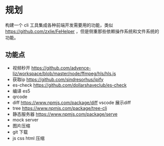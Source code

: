# 规划

构建一个 cli 工具集成各种前端开发需要用的功能，类似 https://github.com/zxlie/FeHelper ，但是侧重那些依赖操作系统和文件系统的功能。

## 功能点

- 视频秒开  https://github.com/advence-liz/workspace/blob/master/node/ffmpeg/hls/hls.js
- 获取ip https://github.com/sindresorhus/ipify
- es-check https://github.com/dollarshaveclub/es-check
- 编译 es5
- qrcode
- diff  https://www.npmjs.com/package/diff   vscode 展示diff
- tree https://www.npmjs.com/package/tree-cli
- 静态服务器 https://www.npmjs.com/package/serve
- mock server
- 图片压缩
- git 下载
- js css html 压缩
